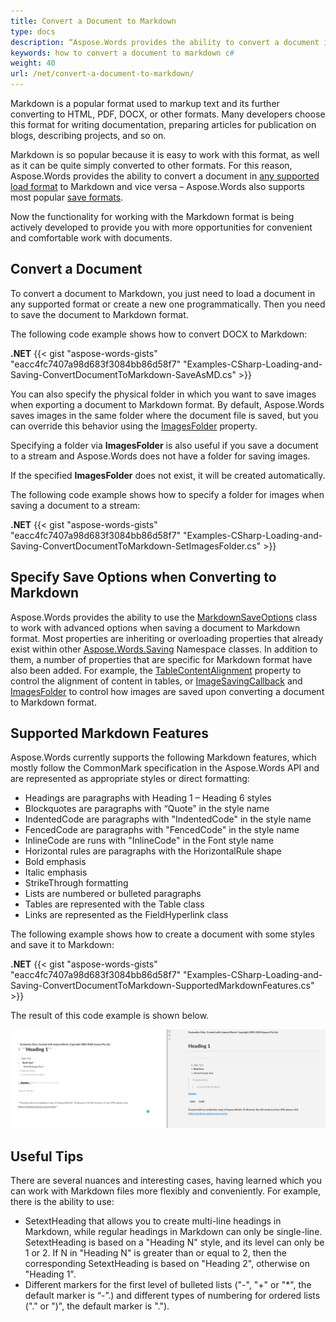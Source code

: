 ```yaml
---
title: Convert a Document to Markdown
type: docs
description: “Aspose.Words provides the ability to convert a document in any supported load format to Markdown and vice versa – Aspose.Words also supports most popular save formats. Markdown is easy to work with and can be converted to other formats quite simply.”
keywords: how to convert a document to markdown c#
weight: 40
url: /net/convert-a-document-to-markdown/
---
```


Markdown is a popular format used to markup text and its further converting to HTML, PDF, DOCX, or other formats. Many developers choose this format for writing documentation, preparing articles for publication on blogs, describing projects, and so on.

Markdown is so popular because it is easy to work with this format, as well as it can be quite simply converted to other formats. For this reason, Aspose.Words provides the ability to convert a document in [any supported load format](https://apireference.aspose.com/words/net/aspose.words/loadformat) to Markdown and vice versa – Aspose.Words also supports most popular [save formats](https://apireference.aspose.com/words/net/aspose.words/saveformat).

Now the functionality for working with the Markdown format is being actively developed to provide you with more opportunities for convenient and comfortable work with documents.

## Convert a Document

To convert a document to Markdown, you just need to load a document in any supported format or create a new one programmatically. Then you need to save the document to Markdown format.

The following code example shows how to convert DOCX to Markdown:

**.NET**
{{< gist "aspose-words-gists" "eacc4fc7407a98d683f3084bb86d58f7" "Examples-CSharp-Loading-and-Saving-ConvertDocumentToMarkdown-SaveAsMD.cs" >}}

You can also specify the physical folder in which you want to save images when exporting a document to Markdown format. By default, Aspose.Words saves images in the same folder where the document file is saved, but you can override this behavior using the [ImagesFolder](https://apireference.aspose.com/words/net/aspose.words.saving/markdownsaveoptions/properties/imagesfolder) property.

Specifying a folder via **ImagesFolder** is also useful if you save a document to a stream and Aspose.Words does not have a folder for saving images.

If the specified **ImagesFolder** does not exist, it will be created automatically.

The following code example shows how to specify a folder for images when saving a document to a stream:

**.NET**
{{< gist "aspose-words-gists" "eacc4fc7407a98d683f3084bb86d58f7" "Examples-CSharp-Loading-and-Saving-ConvertDocumentToMarkdown-SetImagesFolder.cs" >}}

## Specify Save Options when Converting to Markdown

Aspose.Words provides the ability to use the [MarkdownSaveOptions](https://apireference.aspose.com/words/net/aspose.words.saving/markdownsaveoptions) class to work with advanced options when saving a document to Markdown format. Most properties are inheriting or overloading properties that already exist within other [Aspose.Words.Saving](https://apireference.aspose.com/words/net/aspose.words.saving) Namespace classes. In addition to them, a number of properties that are specific for Markdown format have also been added. For example, the [TableContentAlignment](https://apireference.aspose.com/words/net/aspose.words.saving/markdownsaveoptions/properties/tablecontentalignment) property to control the alignment of content in tables, or [ImageSavingCallback](https://apireference.aspose.com/words/net/aspose.words.saving/markdownsaveoptions/properties/imagesavingcallback) and [ImagesFolder](https://apireference.aspose.com/words/net/aspose.words.saving/markdownsaveoptions/properties/imagesfolder) to control how images are saved upon converting a document to Markdown format.

## Supported Markdown Features

Aspose.Words currently supports the following Markdown features, which mostly follow the CommonMark specification in the Aspose.Words API and are represented as appropriate styles or direct formatting:

* Headings are paragraphs with Heading 1 – Heading 6 styles
* Blockquotes are paragraphs with “Quote” in the style name
* IndentedCode are paragraphs with "IndentedCode" in the style name
* FencedCode are paragraphs with "FencedCode" in the style name
* InlineCode are runs with "InlineCode" in the Font style name
* Horizontal rules are paragraphs with the HorizontalRule shape
* Bold emphasis
* Italic emphasis
* StrikeThrough formatting
* Lists are numbered or bulleted paragraphs
* Tables are represented with the Table class
* Links are represented as the FieldHyperlink class

The following example shows how to create a document with some styles and save it to Markdown:

**.NET**
{{< gist "aspose-words-gists" "eacc4fc7407a98d683f3084bb86d58f7" "Examples-CSharp-Loading-and-Saving-ConvertDocumentToMarkdown-SupportedMarkdownFeatures.cs" >}}

The result of this code example is shown below.

![markdown-example](Markdown-example.png)

## Useful Tips

There are several nuances and interesting cases, having learned which you can work with Markdown files more flexibly and conveniently. For example, there is the ability to use:

* SetextHeading that allows you to create multi-line headings in Markdown, while regular headings in Markdown can only be single-line. SetextHeading is based on a "Heading N" style, and its level can only be 1 or 2. If N in "Heading N" is greater than or equal to 2, then the corresponding SetextHeading is based on "Heading 2", otherwise on "Heading 1".
* Different markers for the first level of bulleted lists ("-", "+" or "*", the default marker is “-”.) and different types of numbering for ordered lists ("." or ")", the default marker is ".").

